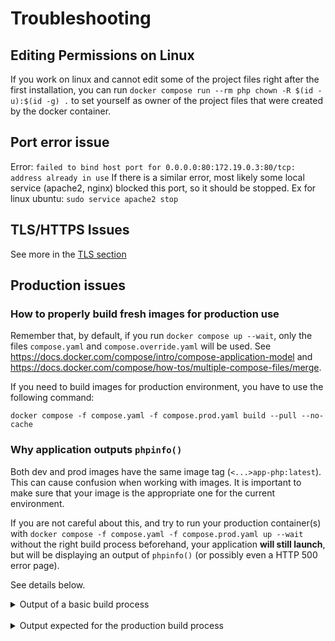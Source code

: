 # Troubleshooting

## Editing Permissions on Linux

If you work on linux and cannot edit some of the project files right after the first installation, you can run `docker compose run --rm php chown -R $(id -u):$(id -g) .` to set yourself as owner of the project files that were created by the docker container.

## Port error issue  

Error: `failed to bind host port for 0.0.0.0:80:172.19.0.3:80/tcp: address already in use`
If there is a similar error, most likely some local service (apache2, nginx) blocked this port, so it should be stopped.
Ex for linux ubuntu: `sudo service apache2 stop`

## TLS/HTTPS Issues

See more in the [TLS section](tls.md)

## Production issues

### How to properly build fresh images for production use

Remember that, by default, if you run `docker compose up --wait`, only the files `compose.yaml` and `compose.override.yaml` will be used.
See https://docs.docker.com/compose/intro/compose-application-model and https://docs.docker.com/compose/how-tos/multiple-compose-files/merge.

If you need to build images for production environment, you have to use the following command:

```console
docker compose -f compose.yaml -f compose.prod.yaml build --pull --no-cache
```

### Why application outputs `phpinfo()`

Both dev and prod images have the same image tag (`<...>app-php:latest`). This can cause confusion when working with images.
It is important to make sure that your image is the appropriate one for the current environment.

If you are not careful about this, and try to run your production container(s) with
`docker compose -f compose.yaml -f compose.prod.yaml up --wait`
without the right build process beforehand, your application **will still launch**, but will be displaying an output of `phpinfo()` (or possibly even a HTTP 500 error page).

See details below.

<details>

<summary>Output of a basic build process</summary>

In the case of a dev image, you need the `compose.yaml` and `compose.override.yaml` files. Which are the default files for Docker Compose.
This means that running `docker compose <command>` or `docker compose -f compose.yaml -f compose.override.yaml <command>` is the same thing.

And in doing so, images `frankenphp_base` and `frankenphp_dev` are built. And not `frankenphp_prod`.
Which is good enough for dev purposes.

Then, you can start your dev container(s) by running:

```console
docker compose up --wait
```


</details>

<br>

<details>

<summary>Output expected for the production build process</summary>

To build the production image, you <ins>have to</ins> specify the `compose.yaml` and `compose.prod.yaml` files.
This means you have to run: `docker compose -f compose.yaml -f compose.prod.yaml build --pull --no-cache` in order to build your image
(careful: the order of `-f` arguments is important).

That way, you will see that `frankenphp_base` and `frankenphp_prod` are built this time, which is what you will need for production purposes.

You can finally start your prod container(s) by running:

```console
docker compose -f compose.yaml -f compose.prod.yaml up --wait
```

</details>

